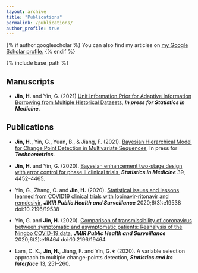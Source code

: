 ```yaml
---
layout: archive
title: "Publications"
permalink: /publications/
author_profile: true
---
```


{% if author.googlescholar %}
  You can also find my articles on <u><a href="{{author.googlescholar}}">my Google Scholar profile</a>.</u>
{% endif %}

{% include base_path %}


## **Manuscripts**

- **Jin, H.** and Yin, G. (2021) [Unit Information Prior for Adaptive Information Borrowing from Multiple Historical Datasets](http://jinhuaqing.github.io/files/UIP.pdf), ***In press for Statistics in Medicine***.


## **Publications**
- **Jin, H.**, Yin, G., Yuan, B., & Jiang, F. (2021). [Bayesian Hierarchical Model for Change Point Detection in Multivariate Sequences](http://jinhuaqing.github.io/files/mulseq-tech-final-both.pdf), In press for ***Technometrics***.


- **Jin, H.** and Yin, G.
(2020). [Bayesian enhancement two-stage design with error control for
phase II clinical trials](http://jinhuaqing.github.io/files/BETEC.pdf), ***Statistics in Medicine*** 39, 4452–4465.

- Yin, G., Zhang, C. and **Jin, H.** (2020). 
[Statistical issues and lessons learned from COVID19 clinical trials with lopinavir-ritonavir and remdesivir](https://publichealth.jmir.org/2020/3/e19538/),
***JMIR Public Health and Surveillance***
2020;6(3):e19538 doi:10.2196/19538

- Yin, G. and **Jin, H.** (2020). 
[Comparison of transmissibility of coronavirus between symptomatic
and asymptomatic patients: Reanalysis of the Ningbo COVID-19 data](https://www.ncbi.nlm.nih.gov/pmc/articles/PMC7257483/),
***JMIR Public Health and Surveillance*** 2020;6(2):e19464 doi:10.2196/19464

- Lam, C. K., **Jin, H.**, Jiang, F. and Yin, G.∗ (2020). 
A variable selection approach to multiple change-points detection, ***Statistics and Its Interface*** 13, 251–260.